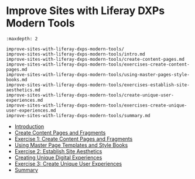 # Improve Sites with Liferay DXPs Modern Tools 

```{toctree}
:maxdepth: 2

improve-sites-with-liferay-dxps-modern-tools/ 
improve-sites-with-liferay-dxps-modern-tools/intro.md 
improve-sites-with-liferay-dxps-modern-tools/create-content-pages.md 
improve-sites-with-liferay-dxps-modern-tools/exercises-create-content-pages.md 
improve-sites-with-liferay-dxps-modern-tools/using-master-pages-style-books.md 
improve-sites-with-liferay-dxps-modern-tools/exercises-establish-site-aesthetics.md 
improve-sites-with-liferay-dxps-modern-tools/create-unique-user-experiences.md 
improve-sites-with-liferay-dxps-modern-tools/exercises-create-unique-user-experiences.md 
improve-sites-with-liferay-dxps-modern-tools/summary.md 
```

* [Introduction](./improve-sites-with-liferay-dxps-modern-tools/intro.md) 
* [Create Content Pages and Fragments](./improve-sites-with-liferay-dxps-modern-tools/create-content-pages.md) 
* [Exercise 1: Create Content Pages and Fragments](./improve-sites-with-liferay-dxps-modern-tools/exercises-create-content-pages.md) 
* [Using Master Page Templates and Style Books](./improve-sites-with-liferay-dxps-modern-tools/using-master-pages-style-books.md) 
* [Exercise 2: Establish Site Aesthetics](./improve-sites-with-liferay-dxps-modern-tools/exercises-establish-site-aesthetics.md) 
* [Creating Unique Digital Experiences](./improve-sites-with-liferay-dxps-modern-tools/create-unique-user-experiences.md) 
* [Exercise 3: Create Unique User Experiences](./improve-sites-with-liferay-dxps-modern-tools/exercises-create-unique-user-experiences.md) 
* [Summary](./improve-sites-with-liferay-dxps-modern-tools/summary.md) 
